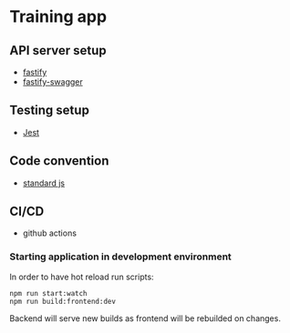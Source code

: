 # Training app

## API server setup

* [fastify](https://www.fastify.io/)
* [fastify-swagger](https://github.com/fastify/fastify-swagger)


## Testing setup

* [Jest](https://jestjs.io/)

## Code convention

* [standard js](https://standardjs.com/)

## CI/CD

* github actions

### Starting application in development environment

In order to have hot reload run scripts:

```
npm run start:watch
npm run build:frontend:dev
```

Backend will serve new builds as frontend will be rebuilded on changes.
